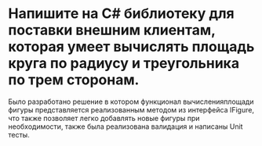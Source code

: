# Напишите на C# библиотеку для поставки внешним клиентам, которая умеет вычислять площадь круга по радиусу и треугольника по трем сторонам.
Было разработано решение в котором функционал вычисленияплощади фигуры
представляется реализованным методом из интерфейса IFigure, что также
позволяет легко добавлять новые фигуры при необходимости, также была 
реализована валидация и написаны Unit тесты.
